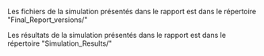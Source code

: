 
Les fichiers de la simulation présentés dans le rapport est dans le répertoire "Final_Report_versions/"

Les résultats de la simulation présentés dans le rapport est dans le répertoire "Simulation_Results/"
